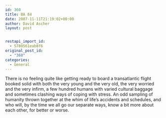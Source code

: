 ```yaml
---
id: 360
title: BA 84
date: 2007-11-11T21:19:02+00:00
author: David Ascher
layout: post


restapi_import_id:
  - 5780561eab8f6
original_post_id:
  - "360"
categories:
  - General
---
```

There is no feeling quite like getting ready to board a transatlantic flight booked solid with both the very young and the very old, the very worried and the very infirm, a few hundred humans with varied cultural baggage and sometimes clashing ways of coping with stress. An odd sampling of humanity thrown together at the whim of life&#8217;s accidents and schedules, and who will, by the time we all go our separate ways, know a bit more about each other, for better or worse.